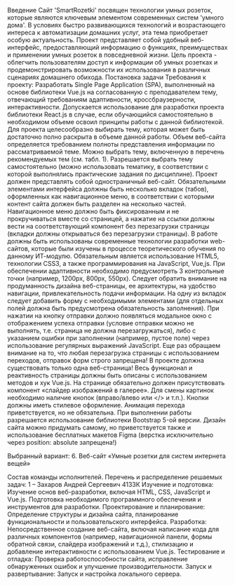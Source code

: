 Введение
Сайт 'SmartRozetki' посвящен технологии умных розеток, которые являются ключевым элементом современных систем 'умного дома'. В условиях быстро развивающихся технологий и возрастающего интереса к автоматизации домашних услуг, эта тема приобретает особую актуальность. Проект представляет собой удобный веб-интерфейс, предоставляющий информацию о функциях, преимуществах и применении умных розеток в повседневной жизни. Цель проекта - облегчить пользователям доступ к информации об умных розетках и продемонстрировать возможности их использования в различных сценариях домашнего обихода.
Постановка задачи
Требования к проекту:
Разработать Single Page Application (SPA), выполненный на основе библиотеки Vue.js на согласованную с преподавателем тему, отвечающий требованиям адаптивности, кроссбраузерности, интерактивности.  Допускается использование для разработки проекта библиотеки React.js в случае, если обучающийся самостоятельно в необходимом объеме освоил принципы работы с данной библиотекой. 
Для проекта целесообразно выбирать тему, которая может быть достаточно полно раскрыта в объеме данной работы. Объем веб-сайта определяется требованием полноты представления информации по рассматриваемой теме. Можно выбрать тему, включенную в перечень рекомендуемых тем (см. табл. 1). Разрешается выбрать тему самостоятельно (можно использовать тематику, в соответствии с которой выполнялись практические задания по дисциплине).
Проект должен представлять собой одностраничный веб-сайт. Обязательными элементами интерфейса должны быть несколько вкладок (табов), оформленных как навигационное меню, в соответствии с которыми контент сайта должен быть разделен на несколько частей.
Навигационное меню должно быть фиксированным и не прокручиваться вместе со страницей, а нажатие на ссылки должны вести на соответствующий компонент без перезагрузки страницы (вкладки должны открываться без перезагрузки страницы).
В работе должны быть использованы современные технологии разработки web-сайтов, которые были изучены в процессе теоретического обучения по данному ИТ-модулю. Обязательным является использование HTML5, технологии CSS3, а также программирования на JavaScript, Vue,js.
При обеспечении адаптивности необходимо предусмотреть 3 контрольные точки (например, 1200px, 800px, 550px).
Следует обратить внимание на продуманность дизайна веб-страницы, ее архитектуры, на удобство навигации, привлекательность подачи информации.
На одну из вкладок следует добавить форму с необходимыми элементами (для отдельных полей должна быть предусмотрена обязательность заполнения). При нажатии на кнопку отправки должно появляться модальное окно с отображением успеха отправки (условие отправки можно не выполнять, т.е. страница не должна перезагружаться), либо с указанием ошибки при заполнении (например, пустое поле) через использование регулярных выражений JavaScript.
Еще раз обращаем внимание на то, что любая перезагрузка страницы с использованием переходов, отправок форм строго запрещена! В проекте должна существовать только одна веб-страница!
Весь функционал и реактивность страницы должны быть описаны с использованием методов и хук Vue.js.
На странице обязательно должен присутствовать компонент «слайдер изображений в галерее». Для смены картинок необходимо наличие кнопок (вправо/влево или </> и т.п.). Кнопки должны иметь стилевое оформление. Анимация перехода приветствуется, но не обязательна. 
При выполнении работы разрешается использование библиотеки Bootstrap 5-ой версии.
Дизайн сайта можно придумать самому, но приветствуется также и использование бесплатных макетов Figma (верстка исключительно через position: absolute запрещена!) 

Выбранный вариант: 
6. Веб-сайт «Умные розетки для систем интернета вещей»

Состав команды исполнителей. Перечень и распределение решаемых задач:
1 – Захаров Андрей Сергеевич 4133К
Изучение и подготовка: Изучение основ веб-разработки, включая HTML, CSS, JavaScript и Vue.js. Подготовка необходимого программного обеспечения и инструментов для разработки.
Проектирование и планирование: Определение структуры и дизайна сайта, планирование функциональности и пользовательского интерфейса.
Разработка: Непосредственное создание веб-сайта, включая написание кода для различных компонентов (например, навигационной панели, формы обратной связи, слайдера изображений и т.д.), стилизацию и добавление интерактивности с использованием Vue.js.
Тестирование и отладка: Проверка работоспособности сайта, исправление обнаруженных ошибок и улучшение производительности.
Запуск и развертывание: Запуск и настройка локального сервера.


